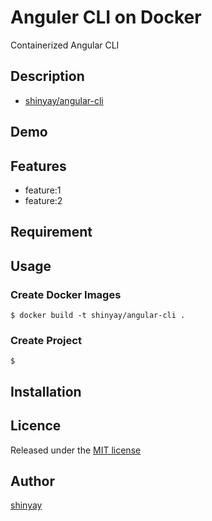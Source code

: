 # Anguler CLI on Docker

Containerized Angular CLI 

## Description

- [shinyay/angular-cli](https://cloud.docker.com/repository/docker/shinyay/angular-cli)

## Demo

## Features

- feature:1
- feature:2

## Requirement

## Usage
### Create Docker Images
```
$ docker build -t shinyay/angular-cli .
```
### Create Project
```
$ 
```

## Installation

## Licence

Released under the [MIT license](https://gist.githubusercontent.com/shinyay/56e54ee4c0e22db8211e05e70a63247e/raw/44f0f4de510b4f2b918fad3c91e0845104092bff/LICENSE)

## Author

[shinyay](https://github.com/shinyay)
